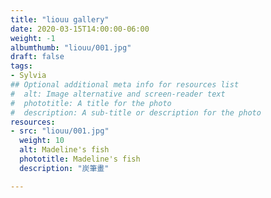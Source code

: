 ```yaml
---
title: "liouu gallery"
date: 2020-03-15T14:00:00-06:00
weight: -1
albumthumb: "liouu/001.jpg"
draft: false
tags:
- Sylvia
## Optional additional meta info for resources list
#  alt: Image alternative and screen-reader text
#  phototitle: A title for the photo
#  description: A sub-title or description for the photo
resources:
- src: "liouu/001.jpg"
  weight: 10
  alt: Madeline's fish 
  phototitle: Madeline's fish 
  description: "炭筆畫"

---
```



